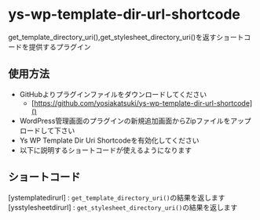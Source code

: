 # ys-wp-template-dir-url-shortcode
get_template_directory_uri(),get_stylesheet_directory_uri()を返すショートコードを提供するプラグイン

## 使用方法

- GitHubよりプラグインファイルをダウンロードしてください
  - [https://github.com/yosiakatsuki/ys-wp-template-dir-url-shortcode]()
- WordPress管理画面のプラグインの新規追加画面からZipファイルをアップロードして下さい
- Ys WP Template Dir Uri Shortcodeを有効化してください
- 以下に説明するショートコードが使えるようになります



## ショートコード

\[ystemplatedirurl\] : `get_template_directory_uri()`の結果を返します  
\[ysstylesheetdirurl\] : `get_stylesheet_directory_uri()`の結果を返します


